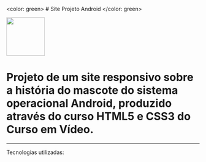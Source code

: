 <color: green> # Site Projeto Android </color: green>

<img src="https://cdn.jsdelivr.net/gh/devicons/devicon/icons/android/android-original-wordmark.svg" width = 100px />

# Projeto de um site responsivo sobre a história do mascote do sistema operacional Android, produzido através do curso HTML5 e CSS3 do Curso em Vídeo. 

<hr>
Tecnologias utilizadas:

